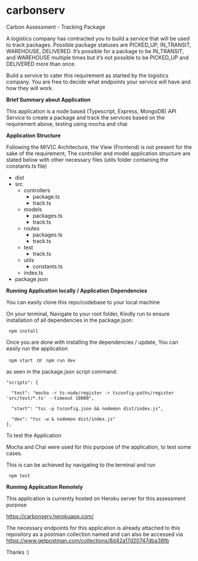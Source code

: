 # carbonserv

Carbon Assessment - Tracking Package

A logistics company has contracted you to build a service that will be used to track packages. Possible package statuses are PICKED_UP, IN_TRANSIT, WAREHOUSE, DELIVERED. It’s possible for a package to be IN_TRANSIT, and WAREHOUSE multiple times but it’s not possible to be PICKED_UP and DELIVERED more than once.

Build a service to cater this requirement as started by the logistics company. You are free to decide what endpoints your service will have and how they will work.

<strong> Brief Summary about Application </strong>

This application is a node based (Typescript, Express, MongoDB) API Service to create a package and track the services based on the requirement above, testing using mocha and chai

<strong> Application Structure </strong>

Following the M(V)C Architecture, the View (Frontend) is not present for the sake of the requirement, 
The controller and model application structure are stated below with other necessary files (utils folder containing the constants.ts file)

- dist
- src
  - controllers
    - package.ts
    - track.ts
  - models
    - packages.ts
    - track.ts
  - routes
    - packages.ts
    - track.ts
  - test
    - track.ts
  - utils
    - constants.ts
  - index.ts
- package.json

<strong> Running Application locally / Application Dependencies </strong>

You can easily clone this repo/codebase to your local machine

On your terminal, Navigate to your root folder, Kindly run to ensure installation of all dependencies in the package.json:

<code> npm install </code>

Once you are done with installing the dependencies / update, You can easily run the application 

<code> npm start </code> or <code> npm run dev </code>

as seen in the package.json script command:

    "scripts": {

      "test": "mocha -r ts-node/register -r tsconfig-paths/register 'src/test/*.ts' --timeout 10000",

      "start": "tsc -p tsconfig.json && nodemon dist/index.js",

      "dev": "tsc -w & nodemon dist/index.js"
    },

To test the Application

Mocha and Chai were used for this purpose of the application, to test some cases. 

This is can be achieved by navigating to the terminal and run 

<code> npm test </code>

<strong> Running Application Remotely </strong>

This application is currently hosted on Heroku server for this assessment purpose

<a href="https://carbonserv.herokuapp.com/" target="_blank"> https://carbonserv.herokuapp.com/ </a>

The necessary endpoints for this application is already attached to this repository as a postman collection named 
and can also be accessed via <a href="https://www.getpostman.com/collections/8d42a17d20747dba38fb" target="_blank"> https://www.getpostman.com/collections/8d42a17d20747dba38fb </a>


Thanks :)











 

